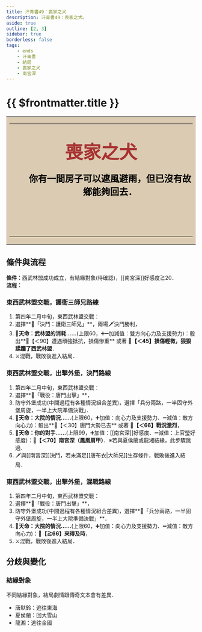 ```yaml
---
title: 汗青書49：喪家之犬
description: 汗青書49：喪家之犬。
aside: true
outline: [2, 3]
sidebar: true
borderless: false
tags:
    - ends
    - 汗青書
    - 結局
    - 喪家之犬
    - 南宮深
---
```


# {{ $frontmatter.title }}

<table style="text-align:center;">
    <tr>
        <td WIDTH=565 BGCOLOR="#dacbb2">
            <hr><br>
            <font size="7" color="#a83232"><strong>&emsp;&emsp;喪家之犬&emsp;&emsp;</strong></font>
            <br>
            <br>
            <font size="5" color="000000">
            <strong>
            &emsp;&emsp;你有一間房子可以遮風避雨，但已沒有故<br>
            &emsp;&emsp;鄉能夠回去．<br>
            <br>
            <br>
            <br>
            </strong>
            </font>
            <hr>
        </td>
    </tr>
</table>

## 條件與流程

<b>條件：</b>西武林盟成功成立，有結緣對象(待確認)，[[南宮深]]好感度≧20．<br>
<b>流程：</b><br>

### 東西武林盟交戰，護衛三師兄路練

1. 第四年二月中旬，東西武林盟交戰：
2. 選擇**📜「決鬥：護衛三師兄」**，兩場🗡️決鬥勝利，
3. **🎲天命：武林盟的消耗......**(上限60，➕➖加減值：雙方向心力及支援勢力)：骰出**🧾【＜90】遭遇頑強抵抗，損傷慘重** 或著 **🧾【＜45】損傷輕微，狠狠蹂躪了西武林盟**．
4. ⚔️混戰，戰敗後進入結局．

### 東西武林盟交戰，出擊外堡，決鬥路線

1. 第四年二月中旬，東西武林盟交戰：
2. 選擇**📜「戰役：唐門出擊」**，
3. 防守外堡成功(中間過程有各種情況組合差異)，選擇「兵分兩路，一半固守外堡周旋，一半上大院準備決戰」．
4. **🎲天命：大院的情況......**(上限60，➕加值：向心力及支援勢力、➖減值：敵方向心力)：骰出**🧾【＜30】唐門大勢已去** 或著 **🧾【＜66】戰況激烈**，
5. **🎲天命：你的對手......**(上限99，➕加值：[[南宮深]]好感度、➖減值：<Girl4Icon>上官瑩</Girl4Icon>好感度)：**🧾【＜70】南宮深（鳳凰肩甲）**．※若與<Girl5Icon>夏侯蘭</Girl5Icon>或<Girl8Icon>龍湘</Girl8Icon>結緣，此步驟跳過．
6. 🗡️與[[南宮深]]決鬥，若未滿足[[唐布衣|大師兄]]生存條件，戰敗後進入結局．

### 東西武林盟交戰，出擊外堡，混戰路線

1. 第四年二月中旬，東西武林盟交戰：
2. 選擇**📜「戰役：唐門出擊」**，
3. 防守外堡成功(中間過程有各種情況組合差異)，選擇**📖「兵分兩路，一半固守外堡周旋，一半上大院準備決戰」**．
4. **🎲天命：大院的情況......**(上限60，➕加值：向心力及支援勢力、➖減值：敵方向心力)：**🧾【≧66】來得及時**，
5. ⚔️混戰，戰敗後進入結局．

## 分歧與變化
### 結緣對象
不同結緣對象，結局劇情跟傳奇文本會有差異．
+ <Girl0Icon>唐默鈴</Girl0Icon>：逃往東海
+ <Girl5Icon>夏侯蘭</Girl5Icon>：回大雪山
+ <Girl8Icon>龍湘</Girl8Icon>：逃往金國

